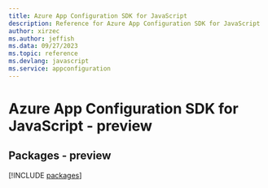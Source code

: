 ```yaml
---
title: Azure App Configuration SDK for JavaScript
description: Reference for Azure App Configuration SDK for JavaScript
author: xirzec
ms.author: jeffish
ms.data: 09/27/2023
ms.topic: reference
ms.devlang: javascript
ms.service: appconfiguration
---
```

# Azure App Configuration SDK for JavaScript - preview
## Packages - preview
[!INCLUDE [packages](app-configuration-index.md)]